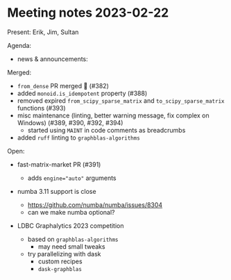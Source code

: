 # Meeting notes 2023-02-22

Present: Erik, Jim, Sultan

Agenda:

- news & announcements:


Merged:
- `from_dense` PR merged :tada: (#382)
- added `monoid.is_idempotent` property (#388)
- removed expired `from_scipy_sparse_matrix` and `to_scipy_sparse_matrix` functions (#393)
- misc maintenance (linting, better warning message, fix complex on Windows) (#389, #390, #392, #394)
    - started using `MAINT` in code comments as breadcrumbs
- added `ruff` linting to `graphblas-algorithms`

Open:
- fast-matrix-market PR (#391)
    - adds `engine="auto"` arguments

- numba 3.11 support is close
    - https://github.com/numba/numba/issues/8304
    - can we make numba optional?

- LDBC Graphalytics 2023 competition
    - based on `graphblas-algorithms`
        - may need small tweaks
    - try parallelizing with dask
        - custom recipes
        - `dask-graphblas`
